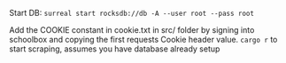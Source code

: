 Start DB:
`surreal start rocksdb://db -A --user root --pass root`

Add the COOKIE constant in cookie.txt in src/ folder by signing into schoolbox and copying the first requests Cookie header value.
`cargo r` to start scraping, assumes you have database already setup
